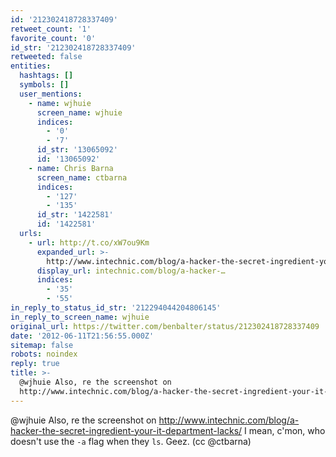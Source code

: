 ```yaml
---
id: '212302418728337409'
retweet_count: '1'
favorite_count: '0'
id_str: '212302418728337409'
retweeted: false
entities:
  hashtags: []
  symbols: []
  user_mentions:
    - name: wjhuie
      screen_name: wjhuie
      indices:
        - '0'
        - '7'
      id_str: '13065092'
      id: '13065092'
    - name: Chris Barna
      screen_name: ctbarna
      indices:
        - '127'
        - '135'
      id_str: '1422581'
      id: '1422581'
  urls:
    - url: http://t.co/xW7ou9Km
      expanded_url: >-
        http://www.intechnic.com/blog/a-hacker-the-secret-ingredient-your-it-department-lacks/
      display_url: intechnic.com/blog/a-hacker-…
      indices:
        - '35'
        - '55'
in_reply_to_status_id_str: '212294044204806145'
in_reply_to_screen_name: wjhuie
original_url: https://twitter.com/benbalter/status/212302418728337409
date: '2012-06-11T21:56:55.000Z'
sitemap: false
robots: noindex
reply: true
title: >-
  @wjhuie Also, re the screenshot on
  http://www.intechnic.com/blog/a-hacker-the-secret-ingredient-your-it-department-lacks/…
---
```


@wjhuie Also, re the screenshot on http://www.intechnic.com/blog/a-hacker-the-secret-ingredient-your-it-department-lacks/ I mean, c'mon, who doesn't use the `-a` flag when they `ls`. Geez. (cc @ctbarna)